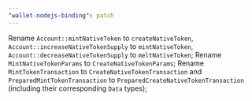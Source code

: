 ```yaml
---
"wallet-nodejs-binding": patch
---
```


Rename `Account::mintNativeToken` to `createNativeToken`, `Account::increaseNativeTokenSupply` to `mintNativeToken`, `Account::decreaseNativeTokenSupply` to `meltNativeToken`;
Rename `MintNativeTokenParams` to `CreateNativeTokenParams`;
Rename `MintTokenTransaction` to `CreateNativeTokenTransaction` and `PreparedMintTokenTransaction` to `PreparedCreateNativeTokenTransaction` (including their corresponding `Data` types);

